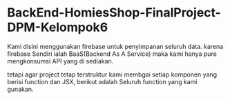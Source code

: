 # BackEnd-HomiesShop-FinalProject-DPM-Kelompok6

Kami disini menggunakan firebase untuk penyimpanan seluruh data.
karena firebase Sendiri ialah BaaS(Backend As A Service) maka kami hanya pure mengkonsumsi API yang di sediakan.

tetapi agar project tetap terstruktur kami membgai setiap komponen yang berisi function dan JSX,
berikut adalah Seluruh function yang kami gunakan.
